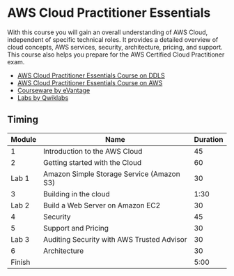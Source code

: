# AWS Cloud Practitioner Essentials

With this course you will gain an overall understanding of AWS Cloud, independent of specific technical roles. It provides a detailed overview of cloud concepts, AWS services, security, architecture, pricing, and support. This course also helps you prepare for the AWS Certified Cloud Practitioner exam.

* [AWS Cloud Practitioner Essentials Course on DDLS](https://www.ddls.com.au/courses/aws/foundational/aws-cloud-practitioner-essentials/)
* [AWS Cloud Practitioner Essentials Course on AWS](https://aws.amazon.com/training/course-descriptions/cloud-practitioner-essentials-classroom/)
* [Courseware by eVantage](https://evantage.gilmoreglobal.com/)
* [Labs by Qwiklabs](https://ddls.qwiklabs.com/)

## Timing

|Module|Name|Duration|
|-|-|-|
|1|Introduction to the AWS Cloud|45|
|2|Getting started with the Cloud|60|
|Lab 1|Amazon Simple Storage Service (Amazon S3)|30|
|3|Building in the cloud|1:30|
|Lab 2|Build a Web Server on Amazon EC2|30|
|4|Security|45|
|5|Support and Pricing|30|
|Lab 3|Auditing Security with AWS Trusted Advisor|30|
|6|Architecture|30|
|Finish||5:00|
